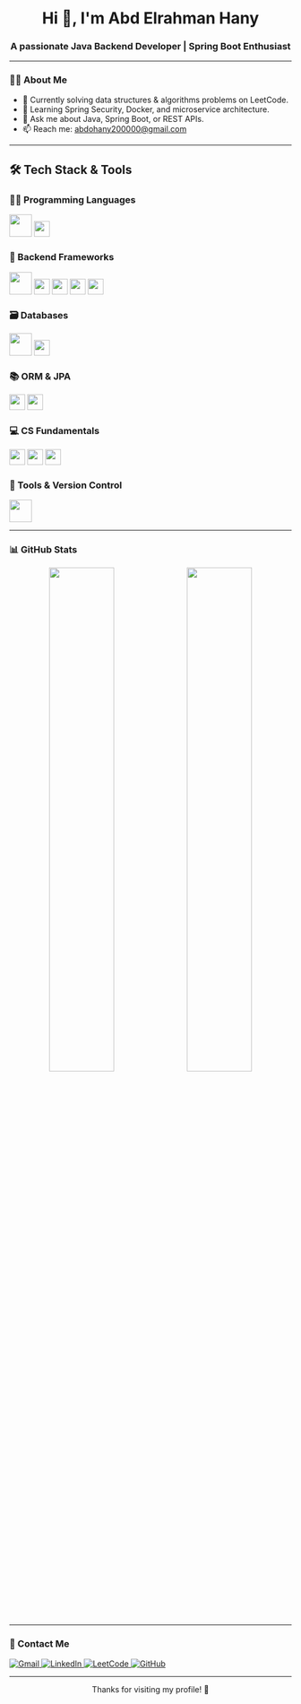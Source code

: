 <h1 align="center">Hi 👋, I'm Abd Elrahman Hany</h1>
<h3 align="center">A passionate Java Backend Developer | Spring Boot Enthusiast</h3>

---

### 🧑‍💻 About Me
- 🔭 Currently solving data structures & algorithms problems on LeetCode.
- 🌱 Learning Spring Security, Docker, and microservice architecture.
- 💬 Ask me about Java, Spring Boot, or REST APIs.
- 📫 Reach me: abdohany200000@gmail.com

---

## 🛠️ Tech Stack & Tools

### 👨‍💻 Programming Languages  
<p>
  <img src="https://skillicons.dev/icons?i=java,cpp" height="40" />
  <img src="https://img.shields.io/badge/Assembly-808080?style=for-the-badge&logoColor=white" height="28" />
</p>

### 🚀 Backend Frameworks  
<p>
  <img src="https://skillicons.dev/icons?i=spring" height="40" />
  <img src="https://img.shields.io/badge/Spring_Security-4CAF50?style=for-the-badge&logo=spring-security&logoColor=white" height="28" />
  <img src="https://img.shields.io/badge/REST_API-FF6C37?style=for-the-badge&logo=rest&logoColor=white" height="28" />
  <img src="https://img.shields.io/badge/Validation-008000?style=for-the-badge" height="28" />
  <img src="https://img.shields.io/badge/Exception_Handling-DD0031?style=for-the-badge" height="28" />
</p>

### 🗃️ Databases  
<p>
  <img src="https://skillicons.dev/icons?i=mysql" height="40" />
  <img src="https://img.shields.io/badge/SQL_Server-CC2927?style=for-the-badge&logo=microsoft-sql-server&logoColor=white" height="28" />
</p>

### 📚 ORM & JPA  
<p>
  <img src="https://img.shields.io/badge/Hibernate-59666C?style=for-the-badge&logo=hibernate&logoColor=white" height="28" />
  <img src="https://img.shields.io/badge/JPA-007396?style=for-the-badge" height="28" />
</p>

### 💻 CS Fundamentals  
<p>
  <img src="https://img.shields.io/badge/OOP-FF9800?style=for-the-badge" height="28" />
  <img src="https://img.shields.io/badge/Data_Structures_&_Algorithms-blueviolet?style=for-the-badge" height="28" />
  <img src="https://img.shields.io/badge/Problem_Solving-1E90FF?style=for-the-badge" height="28" />
</p>

### 🧰 Tools & Version Control  
<p>
  <img src="https://skillicons.dev/icons?i=git,github,maven,linux" height="40" />
</p>


---

### 📊 GitHub Stats

<p align="center">
  <img src="https://github-readme-stats.vercel.app/api?username=Abd-Elrahman-hany-Rawash&show_icons=true&theme=tokyonight" width="48%" />
  <img src="https://github-readme-stats.vercel.app/api/top-langs/?username=Abd-Elrahman-hany-Rawash&layout=compact&theme=tokyonight" width="48%" />
</p>

---

### 🔗 Contact Me

<p align="left">
  <a href="mailto:abohany200000@gmail.com" target="_blank">
    <img src="https://img.shields.io/badge/Gmail-D14836?style=for-the-badge&logo=gmail&logoColor=white" alt="Gmail">
  </a>
  <a href="https://www.linkedin.com/in/abd-elrahman-hany-0534b31b2/" target="_blank">
    <img src="https://img.shields.io/badge/LinkedIn-0A66C2?style=for-the-badge&logo=linkedin&logoColor=white" alt="LinkedIn">
  </a>
  <a href="https://leetcode.com/u/Abd_elrahman_hany0/" target="_blank">
    <img src="https://img.shields.io/badge/LeetCode-FFA116?style=for-the-badge&logo=leetcode&logoColor=black" alt="LeetCode">
  </a>
  <a href="https://github.com/Abd-Elrahman-hany-Rawash" target="_blank">
    <img src="https://img.shields.io/badge/GitHub-181717?style=for-the-badge&logo=github&logoColor=white" alt="GitHub">
  </a>
</p>

---

<p align="center">Thanks for visiting my profile! 🙏</p>
